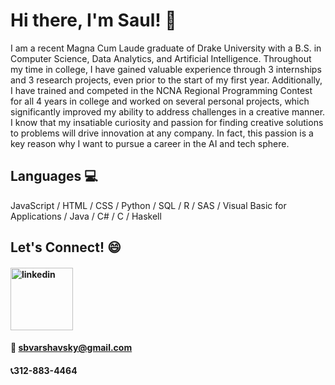 # Hi there, I'm Saul! 👋

I am a recent Magna Cum Laude graduate of Drake University with a B.S. in Computer Science, Data Analytics, and Artificial Intelligence. Throughout my time in college, I have gained valuable experience through 3 internships and 3 research projects, even prior to the start of my first year. Additionally, I have trained and competed in the NCNA Regional Programming Contest for all 4 years in college and worked on several personal projects, which significantly improved my ability to address challenges in a creative manner. I know that my insatiable curiosity and passion for finding creative solutions to problems will drive innovation at any company. In fact, this passion is a key reason why I want to pursue a career in the AI and tech sphere.

## Languages 💻
JavaScript / HTML / CSS / Python / SQL / R / SAS / Visual Basic for Applications / Java / C# / C / Haskell

## Let's Connect! 😄
#### [<img src='https://logosmarcas.net/wp-content/uploads/2020/04/Linkedin-Logo.png' alt='linkedin' height='100'>](https://www.linkedin.com/in/saul-v-117a28105/)
#### 📧 sbvarshavsky@gmail.com
#### 📞312-883-4464
